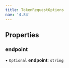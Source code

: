 ```yaml
---
title: TokenRequestOptions
nav: '4.84'
---
```


## Properties

### endpoint

• `Optional` **endpoint**: `string`

